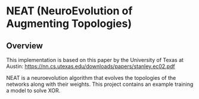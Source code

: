 # NEAT (NeuroEvolution of Augmenting Topologies)

## Overview

This implementation is based on this paper by the University of Texas at Austin: https://nn.cs.utexas.edu/downloads/papers/stanley.ec02.pdf

NEAT is a neuroevolution algorithm that evolves the topologies of the networks along with their weights. This project contains an example training a model to solve XOR.
